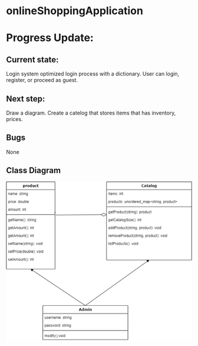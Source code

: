 # onlineShoppingApplication

# Progress Update:

## Current state:
Login system optimized login process with a dictionary. 
User can login, register, or proceed as guest.

## Next step: 
Draw a diagram. 
Create a catelog that stores items that has inventory, prices. 

## Bugs
None

## Class Diagram
![Class Diagram](https://github.com/RayRuizheLi/onlineShoppingApplication/blob/main/images/onlineShoppingApplication%20(1).png)

